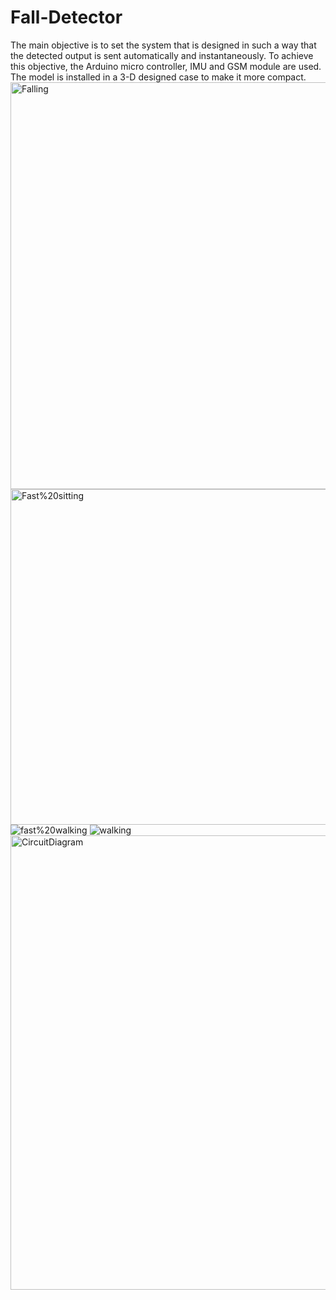 # Fall-Detector
 The main objective is to set the system that is designed in such a way that the detected output is sent automatically and instantaneously. To achieve this objective, the Arduino micro controller, IMU and GSM module are used. The model is installed in a 3-D designed case to make it more compact. 
<img width="651" alt="Falling" src="https://user-images.githubusercontent.com/57395643/233404971-ec7dc8d8-47f8-454a-8255-4fc7c5af3669.png">
<img width="537" alt="Fast%20sitting" src="https://user-images.githubusercontent.com/57395643/233404984-80c00937-5d3e-4504-bfaf-9c6d6b97fc5c.png">
![fast%20walking](https://user-images.githubusercontent.com/57395643/233404997-e56cae72-3d5e-4d5e-b48c-f8bc28463315.png)
![walking](https://user-images.githubusercontent.com/57395643/233405025-75da5516-d488-4ce8-9c23-fdcb9d772d58.png)
<img width="727" alt="CircuitDiagram" src="https://user-images.githubusercontent.com/57395643/233405040-8497591e-c2ac-4e97-b4e7-deb58398faf6.png">
